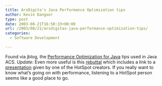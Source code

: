 ```yaml
---
title: ArsDigita’s Java Performance Optimization tips
author: Kevin Dangoor
type: post
date: 2003-08-21T16:50:33+00:00
url: /2003/08/21/arsdigitas-java-performance-optimization-tips/
categories:
  - Software Development

---
```

Found via jblog, the [Performance Optimization for Java][1] tips used in Java ACS. _Update:_ Even more useful is this [rebuttal][2] which includes a link to a [presentation][3] given by one of the HotSpot creators. If you really want to know what&#8217;s going on with performance, listening to a HotSpot person seems like a good place to go.

 [1]: http://ccm.redhat.com/doc/core-platform/5.0/engineering-standards/performance-optimization.html "16. Performance Optimization for Java"
 [2]: http://www.mediatikdigital.com/mt/blog/archives/000004.html
 [3]: http://servlet.java.sun.com/javaone/resources/content/sf2003/conf/sessions/pdfs/1522.pdf